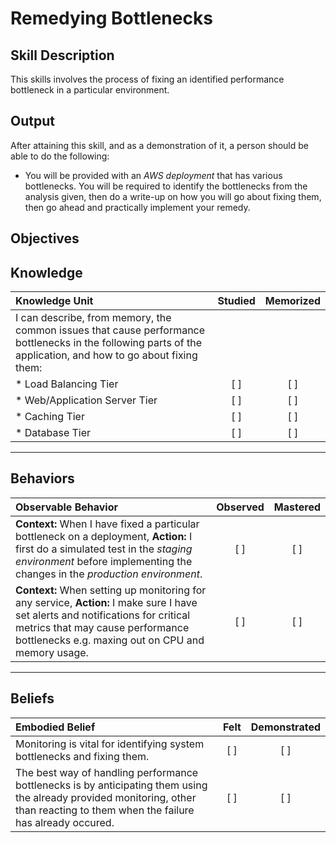 # Remedying Bottlenecks

**Skill Description**
----------
This skills involves the process of fixing an identified performance bottleneck in a particular environment.


**Output**
----------
After attaining this skill, and as a demonstration of it, a person should be able to do the following:

* You will be provided with an _AWS deployment_ that has various bottlenecks. You will be required to identify the bottlenecks from the analysis given, then do a write-up on how you will go about fixing them, then go ahead and practically implement your remedy.


**Objectives**
----------
## **Knowledge**

| Knowledge Unit   |      Studied      | Memorized |
|:-------------|:------------------:|:--------:|
| I can describe, from memory, the common issues that cause performance bottlenecks in the following parts of the application, and how to go about fixing them: | | |
| * Load Balancing Tier         | [ ] | [ ]  |
| * Web/Application Server Tier | [ ] | [ ]  |
| * Caching Tier                | [ ] | [ ]  |
| * Database Tier               | [ ] | [ ]  |

----------


## **Behaviors**

| Observable Behavior   |      Observed      | Mastered |
|:-------------|:------------------:|:--------:|
| **Context:** When I have fixed a particular bottleneck on a deployment, **Action:** I first do a simulated test in the _staging environment_ before implementing the changes in the _production environment_. | [ ] | [ ]  |
| **Context:** When setting up monitoring for any service, **Action:** I make sure I have set alerts and notifications for critical metrics that may cause performance bottlenecks e.g. maxing out on CPU and memory usage. | [ ] | [ ]  |

----------

## **Beliefs**

| Embodied Belief   |      Felt      | Demonstrated |
|:-------------|:------------------:|:--------:|
| Monitoring is vital for identifying system bottlenecks and fixing them. | [ ] | [ ]  |
| The best way of handling performance bottlenecks is by anticipating them using the already provided monitoring, other than reacting to them when the failure has already occured. | [ ] | [ ]  |

